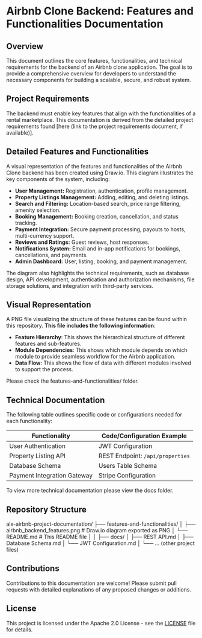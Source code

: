 # Airbnb Clone Backend: Features and Functionalities Documentation

## Overview

This document outlines the core features, functionalities, and technical requirements for the backend of an Airbnb clone application. The goal is to provide a comprehensive overview for developers to understand the necessary components for building a scalable, secure, and robust system.

## Project Requirements

The backend must enable key features that align with the functionalities of a rental marketplace.  This documentation is derived from the detailed project requirements found [here (link to the project requirements document, if available)].

## Detailed Features and Functionalities

A visual representation of the features and functionalities of the Airbnb Clone backend has been created using Draw.io. This diagram illustrates the key components of the system, including:

*   **User Management:** Registration, authentication, profile management.
*   **Property Listings Management:** Adding, editing, and deleting listings.
*   **Search and Filtering:** Location-based search, price range filtering, amenity selection.
*   **Booking Management:** Booking creation, cancellation, and status tracking.
*   **Payment Integration:** Secure payment processing, payouts to hosts, multi-currency support.
*   **Reviews and Ratings:** Guest reviews, host responses.
*   **Notifications System:** Email and in-app notifications for bookings, cancellations, and payments.
*   **Admin Dashboard:** User, listing, booking, and payment management.

The diagram also highlights the technical requirements, such as database design, API development, authentication and authorization mechanisms, file storage solutions, and integration with third-party services.

## Visual Representation

A PNG file visualizing the structure of these features can be found within this repository.
**This file includes the following information**:

*   **Feature Hierarchy**: This shows the hierarchical structure of different features and sub-features.
*   **Module Dependencies**: This shows which module depends on which module to provide seamless workflow for the Airbnb application.
*   **Data Flow**: This shows the flow of data with different modules involved to support the process.

Please check the features-and-functionalities/ folder.

## Technical Documentation

The following table outlines specific code or configurations needed for each functionality:

| Functionality                | Code/Configuration Example |
| --------------------------- | -------------------------- |
| User Authentication          | JWT Configuration          |
| Property Listing API         | REST Endpoint: `/api/properties` |
| Database Schema             | Users Table Schema         |
| Payment Integration Gateway | Stripe Configuration       |

To view more technical documentation please view the docs folder.

## Repository Structure

alx-airbnb-project-documentation/
├── features-and-functionalities/
│ ├── airbnb_backend_features.png # Draw.io diagram exported as PNG
│ └── README.md # This README file
│
│
├── docs/
│ ├── REST API.md
│ ├── Database Schema.md
│ └── JWT Configuration.md
│
└── ... (other project files)

## Contributions

Contributions to this documentation are welcome! Please submit pull requests with detailed explanations of any proposed changes or additions.

## License

This project is licensed under the Apache 2.0 License - see the [LICENSE](LICENSE) file for details.

